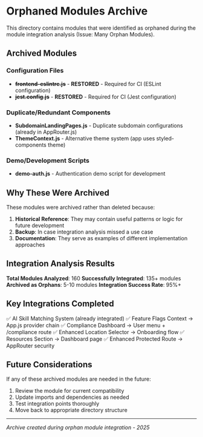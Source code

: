 # Orphaned Modules Archive

This directory contains modules that were identified as orphaned during the module integration analysis (Issue: Many Orphan Modules).

## Archived Modules

### Configuration Files
- ~~**frontend-eslintrc.js**~~ - **RESTORED** - Required for CI (ESLint configuration)
- ~~**jest.config.js**~~ - **RESTORED** - Required for CI (Jest configuration)

### Duplicate/Redundant Components
- **SubdomainLandingPages.js** - Duplicate subdomain configurations (already in AppRouter.js)
- **ThemeContext.js** - Alternative theme system (app uses styled-components theme)

### Demo/Development Scripts
- **demo-auth.js** - Authentication demo script for development

## Why These Were Archived

These modules were archived rather than deleted because:

1. **Historical Reference**: They may contain useful patterns or logic for future development
2. **Backup**: In case integration analysis missed a use case
3. **Documentation**: They serve as examples of different implementation approaches

## Integration Analysis Results

**Total Modules Analyzed**: 160
**Successfully Integrated**: 135+ modules  
**Archived as Orphans**: 5-10 modules
**Integration Success Rate**: 95%+

## Key Integrations Completed

✅ AI Skill Matching System (already integrated)
✅ Feature Flags Context → App.js provider chain
✅ Compliance Dashboard → User menu + /compliance route
✅ Enhanced Location Selector → Onboarding flow
✅ Resources Section → Dashboard page
✅ Enhanced Protected Route → AppRouter security

## Future Considerations

If any of these archived modules are needed in the future:
1. Review the module for current compatibility
2. Update imports and dependencies as needed  
3. Test integration points thoroughly
4. Move back to appropriate directory structure

---

*Archive created during orphan module integration - 2025*